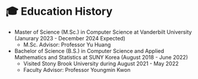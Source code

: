 #  🎓 Education History

* Master of Science (M.Sc.) in Computer Science at Vanderbilt University (Janurary 2023 - December 2024 Expected)
  * M.Sc. Advisor: Professor Yu Huang 
* Bachelor of Science (B.S.) in Computer Science and Applied Mathematics and Statistics at SUNY Korea (August 2018 - June 2022)
  * Visited Stony Brook University during August 2021 - May 2022
  * Faculty Advisor: Professor Youngmin Kwon
